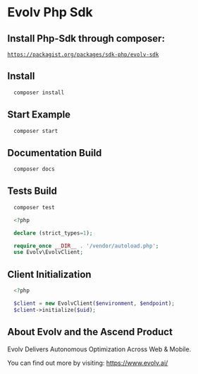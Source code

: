 <h1>Evolv Php Sdk</h1>

<h2>Install Php-Sdk through composer:</h2>

<code>https://packagist.org/packages/sdk-php/evolv-sdk</code>

<h2>Install</h2>

```php
  composer install
```
<h2>Start Eхample</h2>

```php
  composer start
```

<h2>Documentation Build</h2>

```php
  composer docs
```

<h2>Tests Build</h2>

```php
  composer test
```


```php
  <?php

  declare (strict_types=1);

  require_once __DIR__ . '/vendor/autoload.php';
  use Evolv\EvolvClient;
```

<h2>Client Initialization</h2>

```php
  <?php

  $client = new EvolvClient($environment, $endpoint);
  $client->initialize($uid);
```

<h2>About Evolv and the Ascend Product</h2>

Evolv Delivers Autonomous Optimization Across Web & Mobile.

You can find out more by visiting: <a href="https://www.evolv.ai/">https://www.evolv.ai/</a>

